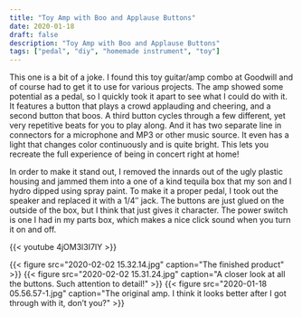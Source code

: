 ```yaml
---
title: "Toy Amp with Boo and Applause Buttons"
date: 2020-01-18
draft: false
description: "Toy Amp with Boo and Applause Buttons"
tags: ["pedal", "diy", "homemade instrument", "toy"]
---
```

This one is a bit of a joke. I found this toy guitar/amp combo at Goodwill and of course had to get it to use for various projects. The amp showed some potential as a pedal, so I quickly took it apart to see what I could do with it. It features a button that plays a crowd applauding and cheering, and a second button that boos. A third button cycles through a few different, yet very repetitive beats for you to play along. And it has two separate line in connectors for a microphone and MP3 or other music source. It even has a light that changes color continuously and is quite bright. This lets you recreate the full experience of being in concert right at home!

In order to make it stand out, I removed the innards out of the ugly plastic housing and jammed them into a one of a kind tequila box that my son and I hydro dipped using spray paint. To make it a proper pedal, I took out the speaker and replaced it with a 1/4″ jack. The buttons are just glued on the outside of the box, but I think that just gives it character. The power switch is one I had in my parts box, which makes a nice click sound when you turn it on and off.

{{< youtube 4jOM3l3I7IY >}}

{{< figure src="2020-02-02 15.32.14.jpg" caption="The finished product" >}}
{{< figure src="2020-02-02 15.31.24.jpg" caption="A closer look at all the buttons. Such attention to detail!" >}}
{{< figure src="2020-01-18 05.56.57-1.jpg" caption="The original amp. I think it looks better after I got through with it, don’t you?" >}}

